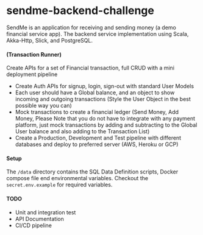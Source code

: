 # sendme-backend-challenge

SendMe is an application for receiving and sending money (a demo financial service app). The backend service
implementation using Scala, Akka-Http, Slick, and PostgreSQL.

#### (Transaction Runner)

Create APIs for a set of Financial transaction, full CRUD with a mini deployment pipeline

- Create Auth APIs for signup, login, sign-out with standard User Models
- Each user should have a Global balance, and an object to show incoming and outgoing transactions (Style the User
  Object in the best possible way you can)
- Mock transactions to create a financial ledger (Send Money, Add Money, Please Note that you do not have to integrate
  with any payment platform, just mock transactions by adding and subtracting to the Global User balance and also adding
  to the Transaction List)
- Create a Production, Development and Test pipeline with different databases and deploy to preferred server (AWS,
  Heroku or GCP)

#### Setup

The `/data` directory contains the SQL Data Definition scripts, Docker compose file end environmental variables.
Checkout the `secret.env.example` for required variables.

#### TODO

- Unit and integration test
- API Documentation
- CI/CD pipeline